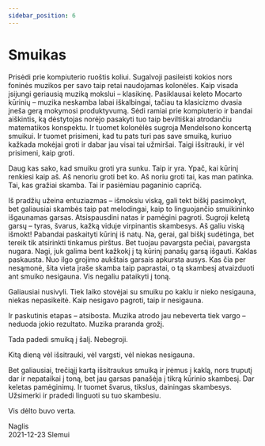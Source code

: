 ```yaml
---
sidebar_position: 6
---
```


# Smuikas

Prisėdi prie kompiuterio ruoštis koliui. Sugalvoji pasileisti kokios nors foninės muzikos per savo taip retai
naudojamas kolonėles. Kaip visada įsijungi geriausią muziką mokslui – klasikinę. Pasiklausai keleto
Mocarto kūrinių – muzika neskamba labai iškalbingai, tačiau ta klasicizmo dvasia įneša gerą mokymosi
produktyvumą. Sėdi ramiai prie kompiuterio ir bandai aiškintis, ką dėstytojas norėjo pasakyti tuo taip
beviltiškai atrodančiu matematikos konspektu. Ir tuomet kolonėlės sugroja Mendelsono koncertą smuikui.
Ir tuomet prisimeni, kad tu pats turi pas save smuiką, kuriuo kažkada mokėjai groti ir dabar jau visai tai
užmiršai. Taigi išsitrauki, ir vėl prisimeni, kaip groti.

Daug kas sako, kad smuiku groti yra sunku. Taip ir yra. Ypač, kai kūrinį renkiesi kaip aš. Aš nenoriu groti
bet ko. Aš noriu groti tai, kas man patinka. Tai, kas gražiai skamba. Tai ir pasiėmiau paganinio capričą.

Iš pradžių užeina entuziazmas – išmoksiu viską, gali tekt biškį pasimokyt, bet galiausiai skambės taip pat
melodingai, kaip to linguojančio smuikininko išgaunamas garsas. Atsispausdini natas ir pamėgini pagroti.
Sugroji keletą garsų – tyras, švarus, kažką viduje virpinantis skambesys. Aš galiu viską išmokt! Pabandai
paskaityti kūrinį iš natų. Na, gerai, gal biškį sudėtinga, bet tereik tik atsirinkti tinkamus pirštus. Bet tuojau
pavargsta pečiai, pavargsta nugara. Nagi, juk galima bent kažkokį į tą kūrinį panašų garsą išgauti. Kaklas
paskausta. Nuo ilgo grojimo aukštais garsais apkursta ausys. Kas čia per nesąmonė, šita vieta įraše skamba
taip paprastai, o tą skambesį atvaizduoti ant smuiko nesigauna. Vis negaliu pataikyti į toną.

Galiausiai nusivyli. Tiek laiko stovėjai su smuiku po kaklu ir nieko nesigauna, niekas nepasikeitė. Kaip
nesigavo pagroti, taip ir nesigauna.

Ir paskutinis etapas – atsibosta. Muzika atrodo jau nebeverta tiek vargo – neduoda jokio rezultato. Muzika
praranda grožį.

Tada padedi smuiką į šalį. Nebegroji.

Kitą dieną vėl išsitrauki, vėl vargsti, vėl niekas nesigauna.

Bet galiausiai, trečiąjį kartą išsitraukus smuiką ir įrėmus į kaklą, nors truputį dar ir nepataikai į toną, bet jau
garsas panašėja į tikrą kūrinio skambesį. Dar keletas pamėginimų. Ir tuomet švarus, tikslus, dainingas
skambesys. Užsimerki ir pradedi linguoti su tuo skambesiu.

Vis dėlto buvo verta.

Naglis  
2021-12-23 Slemui
